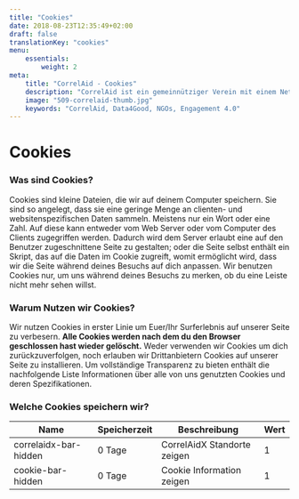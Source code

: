 ```yaml
---
title: "Cookies"
date: 2018-08-23T12:35:49+02:00
draft: false
translationKey: "cookies"
menu: 
    essentials:
        weight: 2
meta:
    title: "CorrelAid - Cookies"
    description: "CorrelAid ist ein gemeinnütziger Verein mit einem Netzwerk von 650 ehrenamtlichen DatenanalystInnen."
    image: "509-correlaid-thumb.jpg"
    keywords: "CorrelAid, Data4Good, NGOs, Engagement 4.0"
---
```


# Cookies


### Was sind Cookies?

Cookies sind kleine Dateien, die wir auf deinem Computer speichern. Sie sind so angelegt, dass sie eine geringe Menge an clienten- und websitenspezifischen Daten sammeln. Meistens nur ein Wort oder eine Zahl. Auf diese kann entweder vom Web Server oder vom Computer des Clients zugegriffen werden. Dadurch wird dem Server erlaubt eine auf den Benutzer zugeschnittene Seite zu gestalten; oder die Seite selbst enthält ein Skript, das auf die Daten im Cookie zugreift, womit ermöglicht wird, dass wir die Seite während deines Besuchs auf dich anpassen. Wir benutzen Cookies nur, um uns während deines Besuchs zu merken, ob du eine Leiste nicht mehr sehen willst.

### Warum Nutzen wir Cookies?

Wir nutzen Cookies in erster Linie um Euer/Ihr Surferlebnis auf unserer Seite zu verbesern. **Alle Cookies werden nach dem du den Browser geschlossen hast wieder gelöscht.** Weder verwenden wir Cookies um dich zurückzuverfolgen, noch erlauben wir Drittanbietern Cookies auf unserer Seite zu installieren. Um vollständige Transparenz zu bieten enthält die nachfolgende Liste Informationen über alle von uns genutzten Cookies und deren Spezifikationen.

### Welche Cookies speichern wir?

Name                      | Speicherzeit | Beschreibung                     | Wert |
------------------------- | ------------ | -------------------------------- | ---- |
correlaidx-bar-hidden     | 0 Tage       | CorrelAidX Standorte zeigen      | 1    |
cookie-bar-hidden         | 0 Tage       | Cookie Information zeigen        | 1    |


